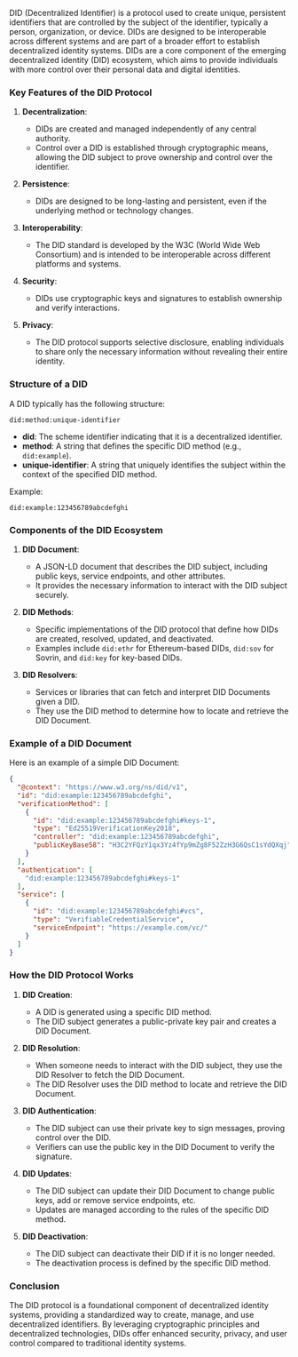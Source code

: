 DID (Decentralized Identifier) is a protocol used to create unique, persistent identifiers that are controlled by the subject of the identifier, typically a person, organization, or device. DIDs are designed to be interoperable across different systems and are part of a broader effort to establish decentralized identity systems. DIDs are a core component of the emerging decentralized identity (DID) ecosystem, which aims to provide individuals with more control over their personal data and digital identities.

### Key Features of the DID Protocol

1. **Decentralization**:
   - DIDs are created and managed independently of any central authority.
   - Control over a DID is established through cryptographic means, allowing the DID subject to prove ownership and control over the identifier.

2. **Persistence**:
   - DIDs are designed to be long-lasting and persistent, even if the underlying method or technology changes.

3. **Interoperability**:
   - The DID standard is developed by the W3C (World Wide Web Consortium) and is intended to be interoperable across different platforms and systems.

4. **Security**:
   - DIDs use cryptographic keys and signatures to establish ownership and verify interactions.

5. **Privacy**:
   - The DID protocol supports selective disclosure, enabling individuals to share only the necessary information without revealing their entire identity.

### Structure of a DID

A DID typically has the following structure:

```
did:method:unique-identifier
```

- **did**: The scheme identifier indicating that it is a decentralized identifier.
- **method**: A string that defines the specific DID method (e.g., `did:example`).
- **unique-identifier**: A string that uniquely identifies the subject within the context of the specified DID method.

Example:

```
did:example:123456789abcdefghi
```

### Components of the DID Ecosystem

1. **DID Document**:
   - A JSON-LD document that describes the DID subject, including public keys, service endpoints, and other attributes.
   - It provides the necessary information to interact with the DID subject securely.

2. **DID Methods**:
   - Specific implementations of the DID protocol that define how DIDs are created, resolved, updated, and deactivated.
   - Examples include `did:ethr` for Ethereum-based DIDs, `did:sov` for Sovrin, and `did:key` for key-based DIDs.

3. **DID Resolvers**:
   - Services or libraries that can fetch and interpret DID Documents given a DID.
   - They use the DID method to determine how to locate and retrieve the DID Document.

### Example of a DID Document

Here is an example of a simple DID Document:

```json
{
  "@context": "https://www.w3.org/ns/did/v1",
  "id": "did:example:123456789abcdefghi",
  "verificationMethod": [
    {
      "id": "did:example:123456789abcdefghi#keys-1",
      "type": "Ed25519VerificationKey2018",
      "controller": "did:example:123456789abcdefghi",
      "publicKeyBase58": "H3C2YFQzY1qx3Yz4fYp9mZg8F52ZzH3G6QsC1sYdQXqj"
    }
  ],
  "authentication": [
    "did:example:123456789abcdefghi#keys-1"
  ],
  "service": [
    {
      "id": "did:example:123456789abcdefghi#vcs",
      "type": "VerifiableCredentialService",
      "serviceEndpoint": "https://example.com/vc/"
    }
  ]
}
```

### How the DID Protocol Works

1. **DID Creation**:
   - A DID is generated using a specific DID method.
   - The DID subject generates a public-private key pair and creates a DID Document.

2. **DID Resolution**:
   - When someone needs to interact with the DID subject, they use the DID Resolver to fetch the DID Document.
   - The DID Resolver uses the DID method to locate and retrieve the DID Document.

3. **DID Authentication**:
   - The DID subject can use their private key to sign messages, proving control over the DID.
   - Verifiers can use the public key in the DID Document to verify the signature.

4. **DID Updates**:
   - The DID subject can update their DID Document to change public keys, add or remove service endpoints, etc.
   - Updates are managed according to the rules of the specific DID method.

5. **DID Deactivation**:
   - The DID subject can deactivate their DID if it is no longer needed.
   - The deactivation process is defined by the specific DID method.

### Conclusion

The DID protocol is a foundational component of decentralized identity systems, providing a standardized way to create, manage, and use decentralized identifiers. By leveraging cryptographic principles and decentralized technologies, DIDs offer enhanced security, privacy, and user control compared to traditional identity systems. 